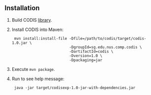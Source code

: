 ## Installation

1. Build CODIS [library](https://github.com/mechtaev/codis).
2. Install CODIS into Maven:

        mvn install:install-file -Dfile=/path/to/codis/target/codis-1.0.jar \
                                 -DgroupId=sg.edu.nus.comp.codis \
                                 -DartifactId=codis \
                                 -Dversion=1.0 \
                                 -Dpackaging=jar
3. Execute `mvn package`.
4. Run to see help message:

        java -jar target/codisexp-1.0-jar-with-dependencies.jar
